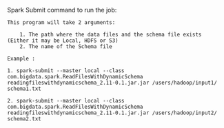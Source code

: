Spark Submit command to run the job:

	This program will take 2 arguments:
	
		1. The path where the data files and the schema file exists (Either it may be Local, HDFS or S3)
		2. The name of the Schema file
	
	Example :
	
	1. spark-submit --master local --class com.bigdata.spark.ReadFilesWithDynamicSchema readingfileswithdynamicschema_2.11-0.1.jar.jar /users/hadoop/input1/ schema1.txt
	
	2. spark-submit --master local --class com.bigdata.spark.ReadFilesWithDynamicSchema readingfileswithdynamicschema_2.11-0.1.jar.jar /users/hadoop/input2/ schema2.txt